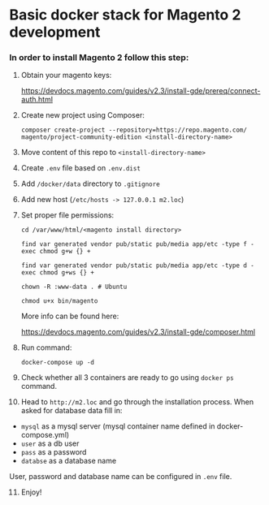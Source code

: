 # Basic docker stack for Magento 2 development

### In order to install Magento 2 follow this step:

1. Obtain your magento keys: 

    https://devdocs.magento.com/guides/v2.3/install-gde/prereq/connect-auth.html
2. Create new project using Composer: 

    `composer create-project --repository=https://repo.magento.com/ magento/project-community-edition <install-directory-name>`
3. Move content of this repo to `<install-directory-name>`
4. Create `.env` file based on `.env.dist`
5. Add `/docker/data` directory to `.gitignore`
6. Add new host (`/etc/hosts -> 127.0.0.1 m2.loc`)

7. Set proper file permissions:

    `cd /var/www/html/<magento install directory>`
  
    `find var generated vendor pub/static pub/media app/etc -type f -exec chmod g+w {} +`
    
    `find var generated vendor pub/static pub/media app/etc -type d -exec chmod g+ws {} +`
    
    `chown -R :www-data . # Ubuntu`
    
    `chmod u+x bin/magento`
    
    More info can be found here: 
    
    https://devdocs.magento.com/guides/v2.3/install-gde/composer.html
    
8. Run command:

    `docker-compose up -d`
9. Check whether all 3 containers are ready to go using `docker ps` command.
10. Head to `http://m2.loc` and go through the installation process. When asked for database data fill in:
- `mysql` as a mysql server (mysql container name defined in docker-compose.yml)
- `user` as a db user
- `pass` as a password
- `databse` as a database name

User, password and database name can be configured in `.env` file.

11. Enjoy!
